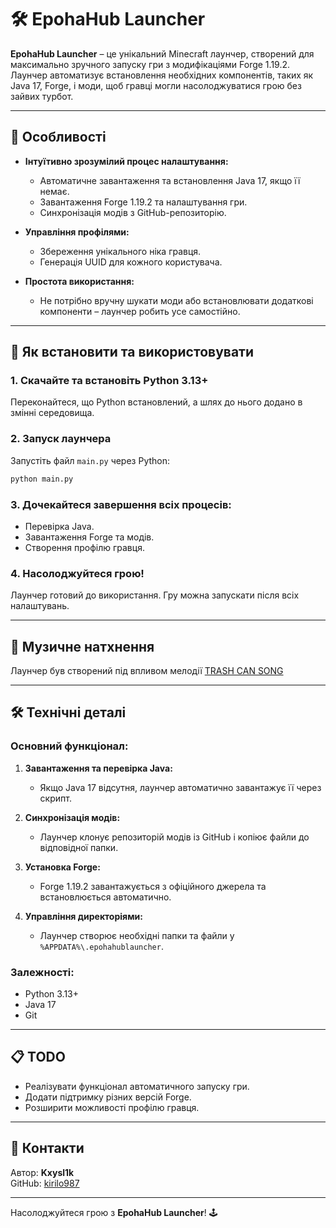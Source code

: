 # 🛠️ EpohaHub Launcher

**EpohaHub Launcher** – це унікальний Minecraft лаунчер, створений для максимально зручного запуску гри з модифікаціями Forge 1.19.2. Лаунчер автоматизує встановлення необхідних компонентів, таких як Java 17, Forge, і моди, щоб гравці могли насолоджуватися грою без зайвих турбот.

---

## 📌 Особливості

- **Інтуїтивно зрозумілий процес налаштування:**
  - Автоматичне завантаження та встановлення Java 17, якщо її немає.
  - Завантаження Forge 1.19.2 та налаштування гри.
  - Синхронізація модів з GitHub-репозиторію.
  
- **Управління профілями:**
  - Збереження унікального ніка гравця.
  - Генерація UUID для кожного користувача.

- **Простота використання:**
  - Не потрібно вручну шукати моди або встановлювати додаткові компоненти – лаунчер робить усе самостійно.

---

## 🚀 Як встановити та використовувати

### 1. Скачайте та встановіть Python 3.13+
Переконайтеся, що Python встановлений, а шлях до нього додано в змінні середовища.

### 2. Запуск лаунчера
Запустіть файл `main.py` через Python:
```bash
python main.py
```

### 3. Дочекайтеся завершення всіх процесів:
- Перевірка Java.
- Завантаження Forge та модів.
- Створення профілю гравця.

### 4. Насолоджуйтеся грою!
Лаунчер готовий до використання. Гру можна запускати після всіх налаштувань.

---

## 🎵 Музичне натхнення
Лаунчер був створений під впливом мелодії [TRASH CAN SONG]([https://www.youtube.com/watch?v=M02WlP-ZwD4])

---

## 🛠️ Технічні деталі

### Основний функціонал:
1. **Завантаження та перевірка Java:**
   - Якщо Java 17 відсутня, лаунчер автоматично завантажує її через скрипт.

2. **Синхронізація модів:**
   - Лаунчер клонує репозиторій модів із GitHub і копіює файли до відповідної папки.

3. **Установка Forge:**
   - Forge 1.19.2 завантажується з офіційного джерела та встановлюється автоматично.

4. **Управління директоріями:**
   - Лаунчер створює необхідні папки та файли у `%APPDATA%\.epohahublauncher`.

### Залежності:
- Python 3.13+
- Java 17
- Git

---

## 📋 TODO
- Реалізувати функціонал автоматичного запуску гри.
- Додати підтримку різних версій Forge.
- Розширити можливості профілю гравця.

---

## 🤝 Контакти
Автор: **Kxysl1k**  
GitHub: [kirilo987](https://github.com/kirilo987)

---

Насолоджуйтеся грою з **EpohaHub Launcher**! 🕹️
